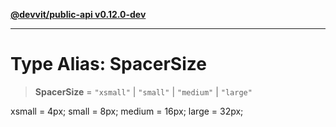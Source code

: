 [**@devvit/public-api v0.12.0-dev**](../../../../../../README.md)

---

# Type Alias: SpacerSize

> **SpacerSize** = `"xsmall"` \| `"small"` \| `"medium"` \| `"large"`

xsmall = 4px;
small = 8px;
medium = 16px;
large = 32px;

